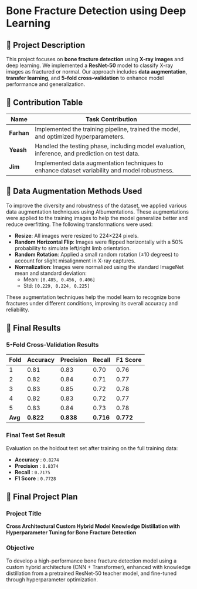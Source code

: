 # Bone Fracture Detection using Deep Learning  



## 📌 Project Description  
This project focuses on **bone fracture detection** using **X-ray images** and deep learning. We implemented a **ResNet-50** model to classify X-ray images as fractured or normal. Our approach includes **data augmentation**, **transfer learning**, and **5-fold cross-validation** to enhance model performance and generalization.



## 📌 Contribution Table
| Name   | Task Contribution |
|--------|-------------------|
| **Farhan** | Implemented the training pipeline, trained the model, and optimized hyperparameters. |
| **Yeash** | Handled the testing phase, including model evaluation, inference, and prediction on test data. |
| **Jim** | Implemented data augmentation techniques to enhance dataset variability and model robustness. |



## 📌 Data Augmentation Methods Used
To improve the diversity and robustness of the dataset, we applied various data augmentation techniques using Albumentations. These augmentations were applied to the training images to help the model generalize better and reduce overfitting. The following transformations were used:  

- **Resize**: All images were resized to 224×224 pixels.
- **Random Horizontal Flip**: Images were flipped horizontally with a 50% probability to simulate left/right limb orientation.
- **Random Rotation**: Applied a small random rotation (±10 degrees) to account for slight misalignment in X-ray captures.
- **Normalization**: Images were normalized using the standard ImageNet mean and standard deviation:
  - Mean: `[0.485, 0.456, 0.406]`
  - Std: `[0.229, 0.224, 0.225]`

These augmentation techniques help the model learn to recognize bone fractures under different conditions, improving its overall accuracy and reliability.  

## 📌 Final Results

###  5-Fold Cross-Validation Results

| Fold | Accuracy | Precision | Recall | F1 Score |
|------|----------|-----------|--------|----------|
| 1    | 0.81     | 0.83      | 0.70   | 0.76     |
| 2    | 0.82     | 0.84      | 0.71   | 0.77     |
| 3    | 0.83     | 0.85      | 0.72   | 0.78     |
| 4    | 0.82     | 0.83      | 0.72   | 0.77     |
| 5    | 0.83     | 0.84      | 0.73   | 0.78     |
| **Avg** | **0.822** | **0.838** | **0.716** | **0.772** |



###  Final Test Set Result

Evaluation on the holdout test set after training on the full training data:

- **Accuracy**  : `0.8274`  
- **Precision** : `0.8374`  
- **Recall**    : `0.7175`  
- **F1 Score**  : `0.7728`

## 📌 Final Project Plan

###  Project Title
**Cross Architectural Custom Hybrid Model Knowledge Distillation with Hyperparameter Tuning for Bone Fracture Detection**

###  Objective
To develop a high-performance bone fracture detection model using a custom hybrid architecture (CNN + Transformer), enhanced with knowledge distillation from a pretrained ResNet-50 teacher model, and fine-tuned through hyperparameter optimization.


